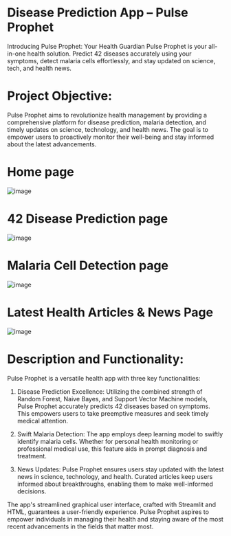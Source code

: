 # Disease Prediction App – Pulse Prophet
Introducing Pulse Prophet: Your Health Guardian Pulse Prophet is your all-in-one health solution. Predict 42 diseases accurately using your symptoms, detect malaria cells effortlessly, and stay updated on science, tech, and health news.

# Project Objective: 
Pulse Prophet aims to revolutionize health management by providing a comprehensive platform for disease prediction, malaria detection, and timely updates on science, technology, and health news. The goal is to empower users to proactively monitor their well-being and stay informed about the latest advancements.

# Home page 

![image](https://github.com/tomting-Auhona/Pulse-Prophet/assets/117756328/9abd989c-57ef-4fed-bdc0-50460dc41b27)

# 42 Disease Prediction page

![image](https://github.com/tomting-Auhona/Pulse-Prophet/assets/117756328/7d6c58fd-d362-47b6-910d-d2c712c8b0ae)

# Malaria Cell Detection page

![image](https://github.com/tomting-Auhona/Pulse-Prophet/assets/117756328/88bc9387-2359-45d9-86df-e64358e43050)

# Latest Health Articles & News Page

![image](https://github.com/tomting-Auhona/Pulse-Prophet/assets/117756328/c76281a1-f89e-4e92-a20a-9e2528927b9c)

# Description and Functionality: 
Pulse Prophet is a versatile health app with three key functionalities:

1.	Disease Prediction Excellence: Utilizing the combined strength of Random Forest, Naive Bayes, and Support Vector Machine models, Pulse Prophet accurately predicts 42 diseases based on symptoms. This empowers users to take preemptive measures and seek timely medical attention.
  
2.	Swift Malaria Detection: The app employs deep learning model to swiftly identify malaria cells. Whether for personal health monitoring or professional medical use, this feature aids in prompt diagnosis and treatment.
   
3.	News Updates: Pulse Prophet ensures users stay updated with the latest news in science, technology, and health. Curated articles keep users informed about breakthroughs, enabling them to make well-informed decisions.
   
The app's streamlined graphical user interface, crafted with Streamlit and HTML, guarantees a user-friendly experience. Pulse Prophet aspires to empower individuals in managing their health and staying aware of the most recent advancements in the fields that matter most.

